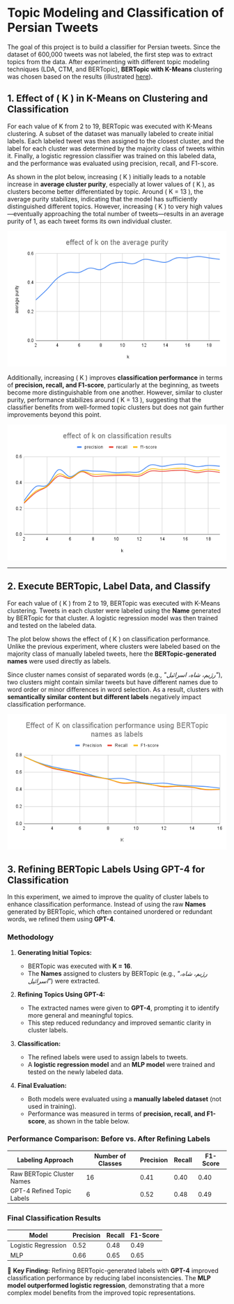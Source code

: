 # Topic Modeling and Classification of Persian Tweets

The goal of this project is to build a classifier for Persian tweets. Since the dataset of 600,000 tweets was not labeled, the first step was to extract topics from the data. After experimenting with different topic modeling techniques (LDA, CTM, and BERTopic), **BERTopic with K-Means** clustering was chosen based on the results (illustrated [here](https://github.com/FatemehValeh/Topic-Modeling)).

## 1. Effect of \( K \) in K-Means on Clustering and Classification  
For each value of K from 2 to 19, BERTopic was executed with K-Means clustering. A subset of the dataset was manually labeled to create initial labels. Each labeled tweet was then assigned to the closest cluster, and the label for each cluster was determined by the majority class of tweets within it. Finally, a logistic regression classifier was trained on this labeled data, and the performance was evaluated using precision, recall, and F1-score.

As shown in the plot below, increasing \( K \) initially leads to a notable increase in **average cluster purity**, especially at lower values of \( K \), as clusters become better differentiated by topic. Around \( K = 13 \), the average purity stabilizes, indicating that the model has sufficiently distinguished different topics. However, increasing \( K \) to very high values—eventually approaching the total number of tweets—results in an average purity of 1, as each tweet forms its own individual cluster.  

![Clustering Purity vs. K](effect%20of%20k%20on%20the%20average%20purity.png)  

Additionally, increasing \( K \) improves **classification performance** in terms of **precision, recall, and F1-score**, particularly at the beginning, as tweets become more distinguishable from one another. However, similar to cluster purity, performance stabilizes around \( K = 13 \), suggesting that the classifier benefits from well-formed topic clusters but does not gain further improvements beyond this point.  

![Classification Performance vs. K](effect%20of%20k%20on%20classification%20results.png)  

---
## 2. Execute BERTopic, Label Data, and Classify  

For each value of \( K \) from 2 to 19, BERTopic was executed with K-Means clustering. Tweets in each cluster were labeled using the **Name** generated by BERTopic for that cluster. A logistic regression model was then trained and tested on the labeled data.  

The plot below shows the effect of \( K \) on classification performance. Unlike the previous experiment, where clusters were labeled based on the majority class of manually labeled tweets, here the **BERTopic-generated names** were used directly as labels.  

Since cluster names consist of separated words (e.g., *"رژیم، شاه، اسرائیل"*), two clusters might contain similar tweets but have different names due to word order or minor differences in word selection. As a result, clusters with **semantically similar content but different labels** negatively impact classification performance.  

![Classification Performance using BERTopic Labels vs. K](effect%20of%20K%20on%20classification%20performance%20using%20BERTopic%20names%20as%20labels.png)  


## 3. Refining BERTopic Labels Using GPT-4 for Classification  

In this experiment, we aimed to improve the quality of cluster labels to enhance classification performance. Instead of using the raw **Names** generated by BERTopic, which often contained unordered or redundant words, we refined them using **GPT-4**.  

### **Methodology**  
1. **Generating Initial Topics:**  
   - BERTopic was executed with **K = 16**.  
   - The **Names** assigned to clusters by BERTopic (e.g., *"رژیم، شاه، اسرائیل"*) were extracted.  

2. **Refining Topics Using GPT-4:**  
   - The extracted names were given to **GPT-4**, prompting it to identify more general and meaningful topics.  
   - This step reduced redundancy and improved semantic clarity in cluster labels.  

3. **Classification:**  
   - The refined labels were used to assign labels to tweets.  
   - A **logistic regression model** and an **MLP model** were trained and tested on the newly labeled data.  

4. **Final Evaluation:**  
   - Both models were evaluated using a **manually labeled dataset** (not used in training).  
   - Performance was measured in terms of **precision, recall, and F1-score**, as shown in the table below.
  
### **Performance Comparison: Before vs. After Refining Labels**
| Labeling Approach                  | Number of Classes | Precision | Recall | F1-Score |
|------------------------------------|------------------|-----------|--------|----------|
| Raw BERTopic Cluster Names        | 16               | 0.41      | 0.40   | 0.40     |
| GPT-4 Refined Topic Labels        | 6                | 0.52      | 0.48   | 0.49     |

### **Final Classification Results**

| Model                 | Precision | Recall | F1-Score |
|----------------------|-----------|--------|----------|
| Logistic Regression | 0.52      | 0.48   | 0.49     |
| MLP                 | 0.66      | 0.65   | 0.65     |

📌 **Key Finding:** Refining BERTopic-generated labels with **GPT-4** improved classification performance by reducing label inconsistencies. The **MLP model outperformed logistic regression**, demonstrating that a more complex model benefits from the improved topic representations.  

